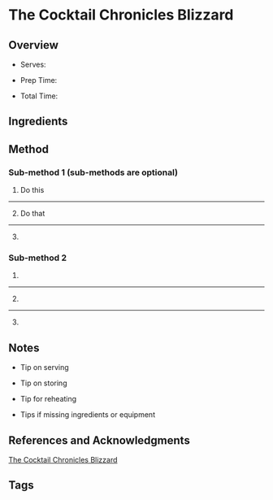 # The Cocktail Chronicles Blizzard

## Overview

- Serves:

- Prep Time:

- Total Time:

## Ingredients



## Method

### Sub-method 1 (sub-methods are optional)

1. Do this
---
2. Do that
---
3.

### Sub-method 2

1.
---
2.
---
3.

## Notes

- Tip on serving

- Tip on storing

- Tip for reheating

- Tips if missing ingredients or equipment

## References and Acknowledgments

[The Cocktail Chronicles Blizzard](http://www.thespeckledpalate.com/2013/01/18/the-cocktail-chronicles-blizzard/)

## Tags


